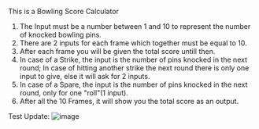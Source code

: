 This is a Bowling Score Calculator


1. The Input must be a number between 1 and 10 to represent the number of knocked bowling pins.
2. There are 2 inputs for each frame which together must be equal to 10.
3. After each frame you will be given the total score untill then.
4. In case of a Strike, the input is the number of pins knocked in the next round;
	In case of hitting another strike the next round there is only one input to give, else it will ask for 2 inputs.
5. In case of a Spare, the input is the number of pins knocked in the next round, only for one "roll"(1 input).
6. After all the 10 Frames, it will show you the total score as an output.

Test Update:
![image](https://github.com/sto-yan06/BowlingScore_Calculator/assets/116439554/0160d9c4-526e-4b38-950a-36fbed998ee1)
